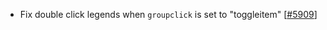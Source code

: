  - Fix double click legends when `groupclick` is set to "toggleitem" [[#5909](https://github.com/plotly/plotly.js/pull/5909)]

